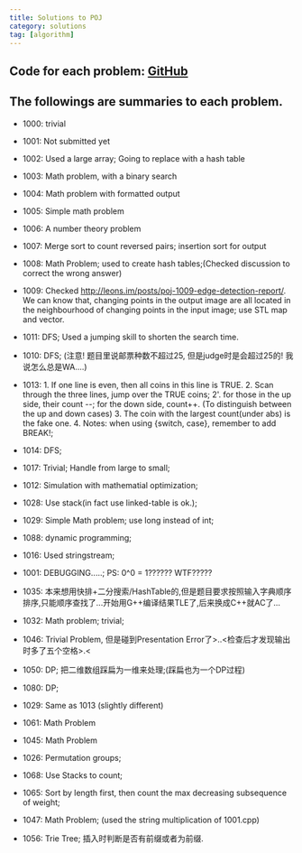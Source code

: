 ```yaml
---
title: Solutions to POJ
category: solutions
tag: [algorithm]
---
```


## Code for each problem: [GitHub](https://github.com/Orcuslc/Learning/tree/master/POJ)  

## The followings are summaries to each problem.  

<!-- more -->

-  1000: trivial  
-  1001: Not submitted yet  
-  1002: Used a large array; Going to replace with a hash table  
-  1003: Math problem, with a binary search  
-  1004: Math problem with formatted output  
-  1005: Simple math problem  
-  1006: A number theory problem  
-  1007: Merge sort to count reversed pairs; insertion sort for output  
-  1008: Math Problem; used <map> to create hash tables;(Checked discussion to correct the wrong answer)
-  1009: Checked http://leons.im/posts/poj-1009-edge-detection-report/. We can know that, changing points in the output image are all located in the neighbourhood of changing points in the input image; use STL map and vector.
-  1011: DFS; Used a jumping skill to shorten the search time.
-  1010: DFS; (注意! 题目里说邮票种数不超过25, 但是judge时是会超过25的! 我说怎么总是WA....)
-  1013: 1. If one line is even, then all coins in this line is TRUE.
		2. Scan through the three lines, jump over the TRUE coins;
		2'. for those in the up side, their count --; for the down side, count++. (To distinguish between the up and down cases)
		3. The coin with the largest count(under abs) is the fake one.
		4. Notes: when using {switch, case}, remember to add BREAK!;
-  1014: DFS;
-  1017: Trivial; Handle from large to small;
-  1012: Simulation with mathematial optimization;
-  1028: Use stack(in fact use linked-table is ok.);
-  1029: Simple Math problem; use long instead of int;
-  1088: dynamic programming;
-  1016: Used stringstream;
-  1001: DEBUGGING.....; PS: 0^0 = 1?????? WTF?????
-  1035: 本来想用快排+二分搜索/HashTable的,但是题目要求按照输入字典顺序排序,只能顺序查找了...开始用G++编译结果TLE了,后来换成C++就AC了...
-  1032: Math problem; trivial;
-  1046: Trivial Problem, 但是碰到Presentation Error了>..<检查后才发现输出时多了五个空格>.<
-  1050: DP; 把二维数组踩扁为一维来处理;(踩扁也为一个DP过程)
-  1080: DP;
-  1029: Same as 1013 (slightly different)
-  1061: Math Problem
-  1045: Math Problem
-  1026: Permutation groups;
-  1068: Use Stacks to count;
-  1065: Sort by length first, then count the max decreasing subsequence of weight;

-  1047: Math Problem; (used the string multiplication of 1001.cpp)
-  1056: Trie Tree; 插入时判断是否有前缀或者为前缀.